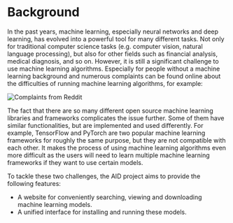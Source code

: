 # Background

In the past years, machine learning, especially neural networks and deep learning, has evolved into a powerful tool for many different tasks. Not only for traditional computer science tasks (e.g. computer vision, natural language processing), but also for other fields such as financial analysis, medical diagnosis, and so on. However, it is still a significant challenge to use machine learning algorithms. Especially for people without a machine learning background and numerous complaints can be found online about the difficulties of running machine learning algorithms, for example:

![Complaints from Reddit](./images/reddit_complaints.png)

The fact that there are so many different open source machine learning libraries and frameworks complicates the issue further. Some of them have similar functionalities, but are implemented and used differently. For example, TensorFlow and PyTorch are two popular machine learning frameworks for roughly the same purpose, but they are not compatible with each other. It makes the process of using machine learning algorithms even more difficult as the users will need to learn multiple machine learning frameworks if they want to use certain models.

To tackle these two challenges, the AID project aims to provide the following features:

* A website for conveniently searching, viewing and downloading machine learning models.
* A unified interface for installing and running these models.